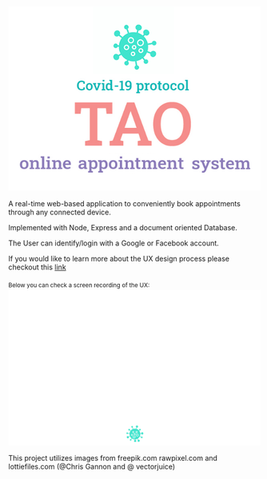 ![app header](readme_img/header.gif)

A real-time web-based application to conveniently book appointments through any connected device.

Implemented with Node, Express and a document oriented Database.

The User can identify/login with a Google or Facebook account.

If you would like to learn more about the UX design process please checkout this [link](https://www.behance.net/gallery/123788707/TAO-Online-Appointment-System)

<sub>Below you can check a screen recording of the UX:<sub>
![app demo](readme_img/screen_demo.gif)

This project utilizes images from freepik.com rawpixel.com and lottiefiles.com (@Chris Gannon and @ vectorjuice)